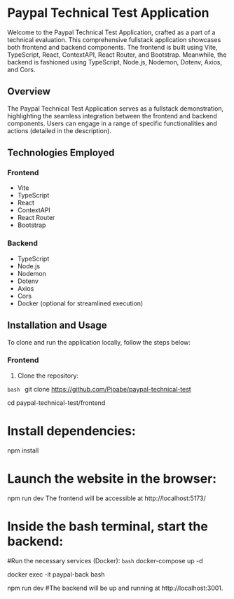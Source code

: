# Paypal Technical Test Application

Welcome to the Paypal Technical Test Application, crafted as a part of a technical evaluation. This comprehensive fullstack application showcases both frontend and backend components. The frontend is built using Vite, TypeScript, React, ContextAPI, React Router, and Bootstrap. Meanwhile, the backend is fashioned using TypeScript, Node.js, Nodemon, Dotenv, Axios, and Cors.

## Overview

The Paypal Technical Test Application serves as a fullstack demonstration, highlighting the seamless integration between the frontend and backend components. Users can engage in a range of specific functionalities and actions (detailed in the description).

## Technologies Employed

### Frontend

- Vite
- TypeScript
- React
- ContextAPI
- React Router
- Bootstrap

### Backend

- TypeScript
- Node.js
- Nodemon
- Dotenv
- Axios
- Cors
- Docker (optional for streamlined execution)

## Installation and Usage

To clone and run the application locally, follow the steps below:

### Frontend

1. Clone the repository:

```bash ```
git clone https://github.com/Pjoabe/paypal-technical-test


cd paypal-technical-test/frontend

# Install dependencies:
npm install

# Launch the website in the browser:
npm run dev
The frontend will be accessible at http://localhost:5173/

# Inside the bash terminal, start the backend:

#Run the necessary services (Docker):
```bash```
docker-compose up -d

docker exec -it paypal-back bash

npm run dev
#The backend will be up and running at http://localhost:3001.
